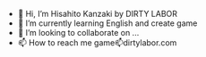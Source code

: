 - 👋 Hi, I’m Hisahito Kanzaki by DIRTY LABOR
- 🌱 I’m currently learning English and create game
- 💞️ I’m looking to collaborate on ...
- 📫 How to reach me game📫dirtylabor.com

<!---
dirtylabor/dirtylabor is a ✨ special ✨ repository because its `README.md` (this file) appears on your GitHub profile.
You can click the Preview link to take a look at your changes.
--->
